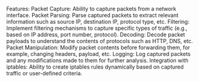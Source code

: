 Features:
Packet Capture: Ability to capture packets from a network interface.
Packet Parsing: Parse captured packets to extract relevant information such as source IP, destination IP, protocol type, etc.
Filtering: Implement filtering mechanisms to capture specific types of traffic (e.g., based on IP address, port number, protocol).
Decoding: Decode packet payloads to understand the contents of protocols such as HTTP, DNS, etc.
Packet Manipulation: Modify packet contents before forwarding them, for example, changing headers, payload, etc.
Logging: Log captured packets and any modifications made to them for further analysis.
Integration with iptables: Ability to create iptables rules dynamically based on captured traffic or user-defined criteria.
